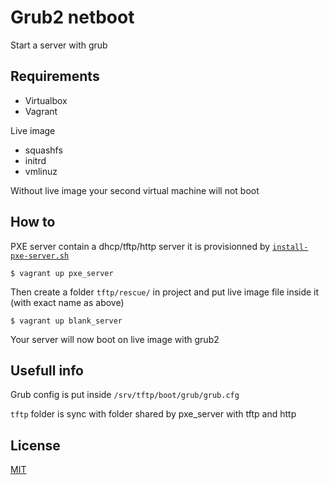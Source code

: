 # Grub2 netboot

Start a server with grub 

## Requirements

* Virtualbox
* Vagrant

Live image

* squashfs
* initrd
* vmlinuz

Without live image your second virtual machine will not boot

## How to

PXE server contain a dhcp/tftp/http server it is provisionned by [`install-pxe-server.sh`](/install-pxe-server.sh)

```
$ vagrant up pxe_server
```

Then create a folder `tftp/rescue/` in project and put live image file inside it
(with exact name as above)

```
$ vagrant up blank_server
```

Your server will now boot on live image with grub2

## Usefull info

Grub config is put inside `/srv/tftp/boot/grub/grub.cfg`

`tftp` folder is sync with folder shared by pxe_server with tftp and http

## License

[MIT](https://fr.wikipedia.org/wiki/Licence_MIT)
